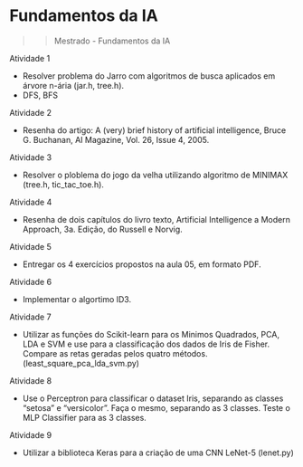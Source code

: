 # Fundamentos da IA
>> Mestrado - Fundamentos da IA

Atividade 1
  - Resolver problema do Jarro com algoritmos de busca aplicados em árvore n-ária (jar.h, tree.h).
  - DFS, BFS

Atividade 2
  - Resenha do artigo: A (very) brief history of artificial intelligence, Bruce G. Buchanan, AI Magazine, Vol. 26, Issue 4, 2005.

Atividade 3
  - Resolver o ploblema do jogo da velha utilizando algoritmo de MINIMAX (tree.h, tic_tac_toe.h).

Atividade 4
  - Resenha de dois capítulos do livro texto, Artificial Intelligence a Modern Approach, 3a. Edição, do Russell e Norvig.

Atividade 5
  - Entregar os 4 exercícios propostos na aula 05, em formato PDF.

Atividade 6
  - Implementar o algortimo ID3.

Atividade 7
  - Utilizar as funções do Scikit-learn para os Minimos Quadrados, PCA, LDA e SVM e use para a classificação dos dados de Iris de Fisher. Compare as retas geradas pelos quatro métodos. (least_square_pca_lda_svm.py)

Atividade 8
  - Use o Perceptron para classificar o dataset Iris, separando as classes “setosa” e “versicolor”. Faça o mesmo, separando as 3 classes. Teste o MLP Classifier para as 3 classes.

Atividade 9
  - Utilizar a biblioteca Keras para a criação de uma CNN LeNet-5 (lenet.py)